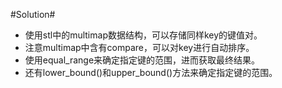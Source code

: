 #Solution#

*	使用stl中的multimap数据结构，可以存储同样key的键值对。
*	注意multimap中含有compare，可以对key进行自动排序。
*	使用equal_range来确定指定键的范围，进而获取最终结果。
*	还有lower_bound()和upper_bound()方法来确定指定键的范围。